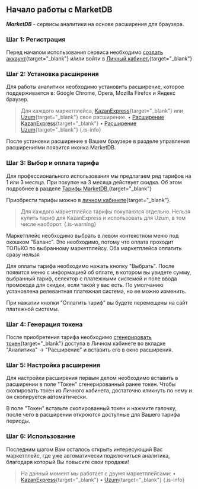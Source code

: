 ## Начало работы с MarketDB

**_MarketDB_** - сервисы аналитики на основе расширения для браузера.

### Шаг 1: Регистрация

Перед началом использования сервиса необходимо [создать аккаунт](https://space.marketdb.pro/auth/register){target="_blank"} и/или войти в [Личный кабинет.](https://space.marketdb.pro/auth/login){target="_blank"}

[//]: # (![register.png]&#40;/getting-started/register.png =399x511&#41;{.align-center})

### Шаг 2: Установка расширения

Для работы аналитики необходимо установить расширение, которое поддерживается в: Google Chrome, Opera, Mozilla Firefox и Яндекс браузер.

> Для каждого маркетплейса, [KazanExpress](https://marketdb.ru){target="_blank"} или [Uzum](https://marketdb.org){target="_blank"} свое расширение.
• [Расширение KazanExpress](https://chrome.google.com/webstore/detail/marketdb-%D0%B0%D0%BD%D0%B0%D0%BB%D0%B8%D1%82%D0%B8%D0%BA%D0%B0-kazane/cfkfachbapidmnjkcandfhlbnfiialei?hl=ru){target="_blank"}
• [Расширение Uzum](https://chrome.google.com/webstore/detail/marketdb-%D0%B0%D0%BD%D0%B0%D0%BB%D0%B8%D1%82%D0%B8%D0%BA%D0%B0-uzumuz/blgbandfopjlfnfpgknfmdkboekolpcc?hl=ru){target="_blank"}
{.is-info}

После установки расширение в Вашем браузере в разделе управления расширениями появится иконка MarketDB.

[//]: # (![extension-menu.png]&#40;/extension-menu.png&#41;{.align-center})

[//]: # (![extension.png]&#40;/getting-started/extension.png =243x390&#41;{.align-center})

### Шаг 3: Выбор и оплата тарифа

Для профессионального использования мы предлагаем ряд тарифов на 1 или 3 месяца. При покупке на 3 месяца действует скидка. Об этом подробнее в разделе [Тарифы MarketDB.](/additionally/tariffs){target="_blank"}

Приобрести тарифы можно в [личном кабинете](https://space.marketdb.pro/pricing){target="_blank"}.

> Для каждого маркетплейса тарифы покупаются отдельно. Нельзя купить тариф для KazanExpress и использовать для Uzum, в том числе наоборот.
{.is-warning}

Маркетплейс необходимо выбрать в левом контекстном меню под окошком "Баланс". Это необходимо, потому что оплата проходит ТОЛЬКО по выбранному маркетплейсу. Оба маркетплейса оплатить сразу нельзя

[//]: # (![tariffs2.png]&#40;/getting-started/tariffs2.png&#41;{.align-center})

Для оплаты тарифа необходимо нажать кнопку "Выбрать". После появится меню с информацией об оплате, в котором вы увидете сумму, выбранный тариф, селектор с платежными системой и поле ввода промокода для скидки, если такой у вас есть.
По умолчанию установлена релевантная платежная система, но ее можно изменить.

[//]: # (![pay.png]&#40;/getting-started/pay.png&#41;{.align-center})

При нажатии кнопки "Оплатить тариф" вы будете перемещены на сайт платежной системы.

### Шаг 4: Генерация токена

После приобретения тарифа необходимо [сгенерировать токен](https://space.marketdb.pro/extension){target="_blank"} доступа в Личном кабинете во вкладке "Аналитика" -> "Расширение" и вставить его в окно расширения.

[//]: # (![token.png]&#40;/getting-started/token.png&#41;{.align-center})

### Шаг 5: Настройка расширения

Для настройки расширения первым делом необходимо вставить в расширении в поле "Токен" сгенерированный ранее токен. Чтобы скопировать токен из Личного кабинета, достаточно кликнуть по нему и он скопируется автоматически.

В поле "Токен" вставьте скопированный токен и нажмите галочку, после чего в расширении откроются доступные для Вашего тарифа периоды.

[//]: # (![extension-token.png]&#40;/getting-started/extension-token.png =243x390&#41;{.align-center})

### Шаг 6: Использование

Последним шагом Вам осталось открыть интересующий Вас маркетплейс, где уже автоматически подключиться аналитика, благодаря который Вы повысите свои продажи!

> На данный момент мы работает с двумя маркетплейсами:
• [KazanExpress](https://kazanexpress.ru/){target="_blank"}
• [Uzum](https://uzum.uz/ru){target="_blank"}
{.is-info}

[//]: # (![main-ext.png]&#40;/getting-started/main-ext.png&#41;{.align-center})
[//]: # (![sell-ext.png]&#40;/getting-started/sell-ext.png&#41;{.align-center})
